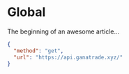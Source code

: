 # Global

The beginning of an awesome article...
```json http
{
  "method": "get",
  "url": "https://api.ganatrade.xyz/"
}
```